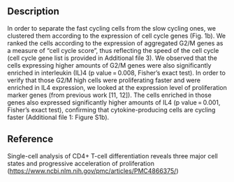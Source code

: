 ## Description
In order to separate the fast cycling cells from the slow cycling ones, we clustered them according to the expression of cell cycle genes (Fig. 1b). We ranked the cells according to the expression of aggregated G2/M genes as a measure of “cell cycle score”, thus reflecting the speed of the cell cycle (cell cycle gene list is provided in Additional file 3). We observed that the cells expressing higher amounts of G2/M genes were also significantly enriched in interleukin (IL)4 (p value = 0.008, Fisher’s exact test). In order to verify that those G2/M high cells were proliferating faster and were enriched in IL4 expression, we looked at the expression level of proliferation marker genes (from previous work [11, 12]). The cells enriched in those genes also expressed significantly higher amounts of IL4 (p value = 0.001, Fisher’s exact test), confirming that cytokine-producing cells are cycling faster (Additional file 1: Figure S1b).

## Reference
Single-cell analysis of CD4+ T-cell differentiation reveals three major cell states and progressive acceleration of proliferation (https://www.ncbi.nlm.nih.gov/pmc/articles/PMC4866375/)